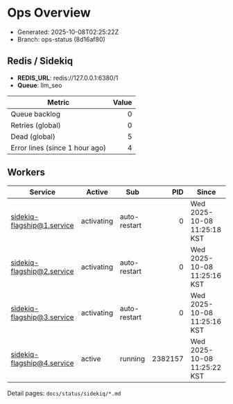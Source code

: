 # Ops Overview

- Generated: 2025-10-08T02:25:22Z
- Branch: ops-status (8d16af80)

## Redis / Sidekiq
- **REDIS_URL**: redis://127.0.0.1:6380/1
- **Queue**: llm_seo

| Metric | Value |
|---|---:|
| Queue backlog | 0 |
| Retries (global) | 0 |
| Dead (global) | 5 |
| Error lines (since 1 hour ago) | 4 |

## Workers
| Service | Active | Sub | PID | Since |
|---|---|---|---:|---|
| sidekiq-flagship@1.service | activating | auto-restart | 0 | Wed 2025-10-08 11:25:18 KST |
| sidekiq-flagship@2.service | activating | auto-restart | 0 | Wed 2025-10-08 11:25:16 KST |
| sidekiq-flagship@3.service | activating | auto-restart | 0 | Wed 2025-10-08 11:25:16 KST |
| sidekiq-flagship@4.service | active | running | 2382157 | Wed 2025-10-08 11:25:22 KST |

Detail pages: `docs/status/sidekiq/*.md`

